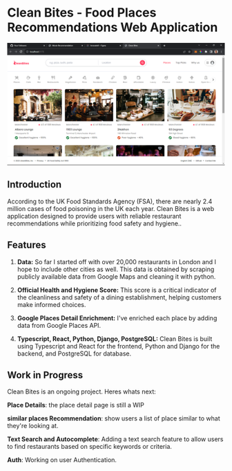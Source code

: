 # Clean Bites - Food Places Recommendations Web Application
![cleanbites interface](cleanbites_ss.png)

## Introduction

According to the UK Food Standards Agency (FSA), there are nearly 2.4 million cases of food poisoning in the UK each year. Clean Bites is a web application designed to provide users with reliable restaurant recommendations while prioritizing food safety and hygiene..

## Features

1. **Data:**  So far I started off with over 20,000 restaurants in London and I hope to include other cities as well. This data is obtained by scraping publicly available data from Google Maps and cleaning it with python.

2. **Official Health and Hygiene Score:** This score is a critical indicator of the cleanliness and safety of a dining establishment, helping customers make informed choices.

3. **Google Places Detail Enrichment:** I've enriched each place by adding data from Google Places API.

4. **Typescript, React, Python, Django, PostgreSQL:** Clean Bites is built using Typescript and React for the frontend, Python and Django for the backend, and PostgreSQL for database.


## Work in Progress

Clean Bites is an ongoing project. Heres whats next:

**Place Details**: the place detail page is still a WIP

**similar places Recommendation**: show users a list of place similar to what they're looking at.

**Text Search and Autocomplete**: Adding a text search feature to allow users to find restaurants based on specific keywords or criteria.

**Auth**: Working on user Authentication.
